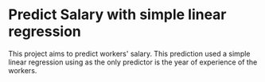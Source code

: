 # Predict Salary with simple linear regression
This project aims to predict workers' salary. This prediction used a simple linear regression using as the only predictor is the year of experience of the workers.